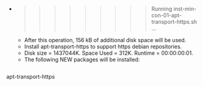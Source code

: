 * >>>>>>>>> Running inst-min-con-01-apt-transport-https.sh ...
  * After this operation, 156 kB of additional disk space will be used.
  * Install apt-transport-https to support https debian repositories.
  * Disk size = 1437044K. Space Used = 312K. Runtime = 00:00:00:01.
  * The following NEW packages will be installed:
  ```bash
apt-transport-https
  ```
